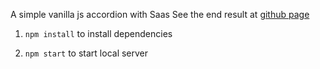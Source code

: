 A simple vanilla js accordion with Saas
See the end result at [github page](https://marchys.github.io/vanilla-js-accordion/)

1. `npm install` to install dependencies

1. `npm start` to start local server